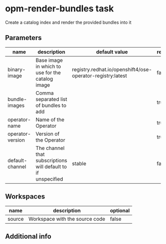 # opm-render-bundles task

Create a catalog index and render the provided bundles into it

## Parameters
|name|description|default value|required|
|---|---|---|---|
|binary-image|Base image in which to use for the catalog image|registry.redhat.io/openshift4/ose-operator-registry:latest|false|
|bundle-images|Comma separated list of bundles to add||true|
|operator-name|Name of the Operator||true|
|operator-version|Version of the Operator||true|
|default-channel|The channel that subscriptions will default to if unspecified|stable|false|

## Workspaces
|name|description|optional|
|---|---|---|
|source|Workspace with the source code|false|

## Additional info
